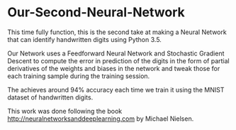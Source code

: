 # Our-Second-Neural-Network
This time fully function, this is the second take at making a Neural Network that can identify handwritten digits using Python 3.5.

Our Network uses a Feedforward Neural Network and Stochastic Gradient Descent to compute the error in prediction of the digits in the form of partial derivatives of the weights and biases in the network and tweak those for each training sample during the training session.

The achieves around 94% accuracy each time we train it using the MNIST dataset of handwritten digits.

This work was done following the book http://neuralnetworksanddeeplearning.com by Michael Nielsen.


